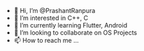 - 👋 Hi, I’m @PrashantRanpura
- 👀 I’m interested in C++, C
- 🌱 I’m currently learning Flutter, Android
- 💞️ I’m looking to collaborate on OS Projects
- 📫 How to reach me ...

<!---
PrashantRanpura/PrashantRanpura is a ✨ special ✨ repository because its `README.md` (this file) appears on your GitHub profile.
You can click the Preview link to take a look at your changes.
--->
